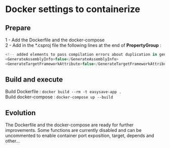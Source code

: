 # Docker settings to containerize 
## Prepare
1 - Add the Dockerfile and the docker-compose<br>
2 - Add in the *.csproj file the following lines at the end of **PropertyGroup** : <br>
```js
<!-- added elements to pass compilation errors about duplication in generated /obj and /bin content -->
<GenerateAssemblyInfo>false</GenerateAssemblyInfo>
<GenerateTargetFrameworkAttribute>false</GenerateTargetFrameworkAttribute>
```
## Build and execute
Build Dockerfile : `docker build --rm -t easysave-app .`<br>
Build docker-compose : `docker-compose up --build`

## Evolution
The Dockerfile and the docker-compose are ready for further improvements.
Some functions are currently disabled and can be uncommented to enable container port exposition, target, depends and other...